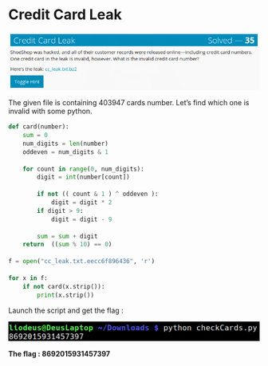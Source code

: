 # Credit Card Leak

![](./img/1.png#center)

The given file is containing 403947 cards number. Let’s find which one is invalid with some python.

```python
def card(number):
	sum = 0
	num_digits = len(number)
	oddeven = num_digits & 1

	for count in range(0, num_digits):
		digit = int(number[count])

		if not (( count & 1 ) ^ oddeven ):
			digit = digit * 2
		if digit > 9:
			digit = digit - 9

		sum = sum + digit
	return  ((sum % 10) == 0)

f = open("cc_leak.txt.eecc6f896436", 'r')

for x in f:
	if not card(x.strip()):
		print(x.strip())
```

Launch the script and get the flag :

![](./img/2.png#center)

**The flag : 8692015931457397**